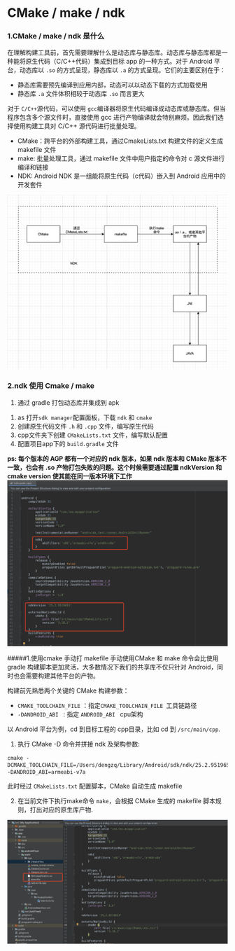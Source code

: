
# CMake / make / ndk

### 1.CMake / make / ndk 是什么

在理解构建工具前，首先需要理解什么是动态库与静态库。动态库与静态库都是一种能将原生代码（C/C++代码）集成到目标 app 的一种方式。对于 Android 平台，动态库以 `.so` 的方式呈现，静态库以 `.a` 的方式呈现。它们的主要区别在于：

* 静态库需要预先编译到应用内部，动态可以以动态下载的方式加载使用
* 静态库 `.a` 文件体积相较于动态库 `.so` 而言更大


对于 `C/C++`源代码，可以使用 `gcc`编译器将原生代码编译成动态库或静态库。但当程序包含多个源文件时，直接使用 gcc 进行产物编译就会特别麻烦。因此我们选择使用构建工具对 C/C++ 源代码进行批量处理。

* CMake：跨平台的外部构建工具，通过CmakeLists.txt 构建文件的定义生成 makefile 文件
* make: 批量处理工具，通过 makefile 文件中用户指定的命令对 c 源文件进行编译和链接
* NDK: Android NDK 是一组能将原生代码（c代码）嵌入到 Android 应用中的开发套件

![构建过程](https://github.com/dengzq/leo-collections/blob/main/doc/img/img2.png?raw=true)


### 2.ndk 使用 Cmake / make 

1) 通过 gradle 打包动态库并集成到 apk

1.  as 打开`sdk manager`配置面板，下载 `ndk` 和 `cmake`
2. 创建原生代码文件 `.h` 和 `.cpp` 文件，编写原生代码
3. cpp文件夹下创建 `CMakeLists.txt` 文件，编写默认配置
4. 配置项目app下的 `build.gradle` 文件

**ps: 每个版本的 AGP 都有一个对应的 ndk 版本，如果 ndk 版本和 CMake 版本不一致，也会有 .so 产物打包失败的问题。这个时候需要通过配置 ndkVersion 和 cmake version 使其能在同一版本环境下工作**
![](https://github.com/dengzq/leo-collections/blob/main/doc/img/img1.png?raw=true)

#####1.使用cmake 手动打 makefile
手动使用CMake 和 make 命令会比使用 gradle 构建脚本更加灵活，大多数情况下我们的共享库不仅只针对 Android，同时也会需要构建其他平台的产物。

构建前先熟悉两个关键的 CMake 构建参数：

* `CMAKE_TOOLCHAIN_FILE` ：指定`CMAKE_TOOLCHAIN_FILE `工具链路径
* `-DANDROID_ABI ` : 指定 `ANDROID_ABI ` cpu架构 

以 Android 平台为例，cd 到目标工程的 cpp目录，比如 cd 到 `/src/main/cpp`.

1) 执行 CMake -D 命令并拼接 ndk 及架构参数:

```
cmake -DCMAKE_TOOLCHAIN_FILE=/Users/dengzq/Library/Android/sdk/ndk/25.2.9519653/build/cmake/android.toolchain.cmake -DANDROID_ABI=armeabi-v7a
```

此时经过 `CMakeLists.txt` 配置脚本，CMake 自动生成 makefile 

2) 在当前文件下执行make命令 `make`，会根据 CMake 生成的 makefile 脚本规则，打出对应的原生库产物.

![](https://github.com/dengzq/leo-collections/blob/main/doc/img/img3.png?raw=true)

